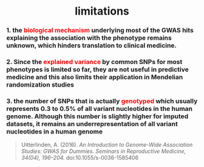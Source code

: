 # <center>limitations</center>

### 1. the <font color=red>biological mechanism</font> underlying most of the GWAS hits explaining the association with the phenotype remains unknown, which hinders translation to clinical medicine.

### 2.  Since the <font color=red>explained variance</font> by common SNPs for most phenotypes is limited so far, they are not useful in predictive medicine and this also limits their application in Mendelian randomization studies

### 3.  the number of SNPs that is actually <font color=red>genotyped </font>which usually represents 0.3 to 0.5% of all variant nucleotides in the human genome. Although this number is slightly higher for imputed datasets, it remains an underrepresentation of all variant nucleotides in a human genome
> Uitterlinden, A. (2016). *An Introduction to Genome-Wide Association Studies: GWAS for Dummies. Seminars in Reproductive Medicine, 34(04), 196–204.* doi:10.1055/s-0036-1585406 

